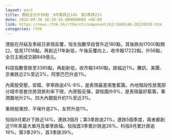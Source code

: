 ```yaml
---
layout: post
title: 港股全日升56點　9月累跌近14%　第3季跌21%
date: 2022-09-30 16:20:16.000000000 +08:00
link: https://news.rthk.hk/rthk/ch/component/k2/1669140-20220930.htm
categories: rthk
---
```


港股在月結及季結日表現反覆，恒生指數早段曾升近180點，其後跌向17000點關口，低見17016點，再創近11年新低，午後反覆向上，收市報17222點，升56點，全日主板成交額849億元。

科技指數曾跌至3385點，再創新低，收市報3450點，跌幅近1%。騰訊、美團、京東跌近2%至近3%，阿里巴巴升逾1%。

內需股受壓，安踏、李寧跌逾4%-6%，是表現最差兩隻藍籌。內地階段性放寬部分城市首套住房貸款利率下限，內房股反彈，碧桂園升9%，是表現最好藍籌，華潤置地升2%。四大內銀股升約1%至近3%。

重磅股滙控、平保升逾2%，友邦升逾1%。

恒指9月累計下跌近14%，連跌3個月；第3季跌逾21%，連跌5個季度，兩者都創近11年來最大單月及單季跌幅。恒指首3季累計跌逾26%。科指9月累計跌逾19%，第3季29%，首3季跌39%。
